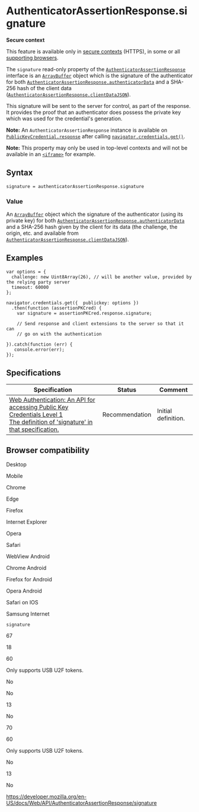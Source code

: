 # AuthenticatorAssertionResponse.signature

**Secure context**

This feature is available only in [secure contexts](https://developer.mozilla.org/en-US/docs/Web/Security/Secure_Contexts) (HTTPS), in some or all [supporting browsers](#browser_compatibility).

The `signature` read-only property of the [`AuthenticatorAssertionResponse`](../authenticatorassertionresponse) interface is an [`ArrayBuffer`](https://developer.mozilla.org/en-US/docs/Web/JavaScript/Reference/Global_Objects/ArrayBuffer) object which is the signature of the authenticator for both [`AuthenticatorAssertionResponse.authenticatorData`](authenticatordata) and a SHA-256 hash of the client data ([`AuthenticatorAssertionResponse.clientDataJSON`](../authenticatorresponse/clientdatajson)).

This signature will be sent to the server for control, as part of the response. It provides the proof that an authenticator does possess the private key which was used for the credential's generation.

**Note:** An `AuthenticatorAssertionResponse` instance is available on [`PublicKeyCredential.response`](../publickeycredential/response) after calling [`navigator.credentials.get()`](../credentialscontainer/get).

**Note:** This property may only be used in top-level contexts and will not be available in an [`<iframe>`](https://developer.mozilla.org/en-US/docs/Web/HTML/Element/iframe) for example.

## Syntax

    signature = authenticatorAssertionResponse.signature

### Value

An [`ArrayBuffer`](https://developer.mozilla.org/en-US/docs/Web/JavaScript/Reference/Global_Objects/ArrayBuffer) object which the signature of the authenticator (using its private key) for both [`AuthenticatorAssertionResponse.authenticatorData`](authenticatordata) and a SHA-256 hash given by the client for its data (the challenge, the origin, etc. and available from [`AuthenticatorAssertionResponse.clientDataJSON`](../authenticatorresponse/clientdatajson)).

## Examples

    var options = {
      challenge: new Uint8Array(26), // will be another value, provided by the relying party server
      timeout: 60000
    };

    navigator.credentials.get({  publickey: options })
      .then(function (assertionPKCred) {
        var signature = assertionPKCred.response.signature;

        // Send response and client extensions to the server so that it can
        // go on with the authentication

    }).catch(function (err) {
       console.error(err);
    });

## Specifications

<table><thead><tr class="header"><th>Specification</th><th>Status</th><th>Comment</th></tr></thead><tbody><tr class="odd"><td><a href="https://w3c.github.io/webauthn/#dom-authenticatorassertionresponse-signature">Web Authentication: An API for accessing Public Key Credentials Level 1<br />
<span class="small">The definition of 'signature' in that specification.</span></a></td><td><span class="spec-rec">Recommendation</span></td><td>Initial definition.</td></tr></tbody></table>

## Browser compatibility

Desktop

Mobile

Chrome

Edge

Firefox

Internet Explorer

Opera

Safari

WebView Android

Chrome Android

Firefox for Android

Opera Android

Safari on IOS

Samsung Internet

`signature`

67

18

60

Only supports USB U2F tokens.

No

No

13

No

70

60

Only supports USB U2F tokens.

No

13

No

<a href="https://developer.mozilla.org/en-US/docs/Web/API/AuthenticatorAssertionResponse/signature" class="_attribution-link">https://developer.mozilla.org/en-US/docs/Web/API/AuthenticatorAssertionResponse/signature</a>
